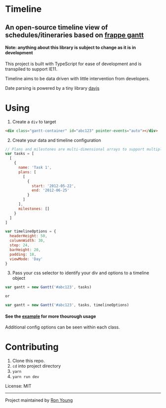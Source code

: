 # Timeline

## An open-source timeline view of schedules/itineraries based on [frappe gantt](https://frappe.github.io/gantt)

#### Note: anything about this library is subject to change as it is in development

This project is built with TypeScript for ease of development and is transpiled to support IE11.

Timeline aims to be data driven with little intervention from developers.

Date parsing is powered by a tiny library [dayjs](https://github.com/iamkun/dayjs)

# Using

1. Create a `div` to target

```html
<div class="gantt-container" id="abc123" pointer-events="auto"></div>
```

2. Create your data and timeline configuration

```js
// Plans and milestones are multi-dimensional arrays to support multiple bars within a task view
var tasks = [
  [
    {
      name: 'Task 1',
      plans: [
        [
          {
            start: '2012-05-22',
            end: '2012-06-25'
          }
        ]
      ],
      milestones: []
    }
  ]
]

var timelineOptions = {
  headerHeight: 50,
  columnWidth: 30,
  step: 24,
  barHeight: 20,
  padding: 18,
  viewMode: 'Day'
}
```

3. Pass your css selector to identify your div and options to a timeline object

```js
var gantt = new Gantt('#abc123', tasks)

or

var gantt = new Gantt('#abc123', tasks, timelineOptions)
```

#### See the [example](https://github.com/raiyni/timeline/tree/master/examples) for more thourough usage

Additional config options can be seen within each class.

# Contributing

1. Clone this repo.
2. `cd` into project directory
3. `yarn`
4. `yarn run dev`

License: MIT

---

Project maintained by [Ron Young](https://github.com/raiyni)
